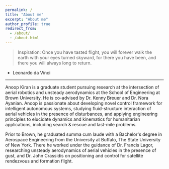 ```yaml
---
permalink: /
title: "About me"
excerpt: "About me"
author_profile: true
redirect_from: 
  - /about/
  - /about.html
---
```

 
> Inspiration: Once you have tasted flight, you will forever walk the earth with your eyes turned skyward, for there you have been, and there you will always long to return.

- Leonardo da Vinci

---
Anoop Kiran is a graduate student pursuing research at the intersection of aerial robotics and unsteady aerodynamics at the School of Engineering at Brown University. He is co-advised by Dr. Kenny Breuer and Dr. Nora Ayanian. Anoop is passionate about developing novel control framework for intelligent autonomous systems, studying fluid-structure interaction of aerial vehicles in the presence of disturbances, and applying engineering principles to elucidate dynamics and kinematics for humanitarian applications, including search & rescue and last-mile problems. 

Prior to Brown, he graduated summa cum laude with a Bachelor's degree in Aerospace Engineering from the University at Buffalo, The State University of New York. There he worked under the guidance of Dr. Francis Lagor, researching unsteady aerodynamics of aerial vehicles in the presence of gust, and Dr. John Crassidis on positioning and control for satellite rendezvous and formation flight.
